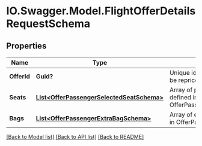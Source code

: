 # IO.Swagger.Model.FlightOfferDetailsRequestSchema
## Properties

Name | Type | Description | Notes
------------ | ------------- | ------------- | -------------
**OfferId** | **Guid?** | Unique identifier of the flight offer to be repriced. | [optional] 
**Seats** | [**List&lt;OfferPassengerSelectedSeatSchema&gt;**](OfferPassengerSelectedSeatSchema.md) | Array of passenger seats, each defined in OfferPassengerSelectedSeatSchema. | [optional] 
**Bags** | [**List&lt;OfferPassengerExtraBagSchema&gt;**](OfferPassengerExtraBagSchema.md) | Array of extra baggage, each defined in OfferPassengerExtraBagSchema. | [optional] 

[[Back to Model list]](../README.md#documentation-for-models) [[Back to API list]](../README.md#documentation-for-api-endpoints) [[Back to README]](../README.md)

